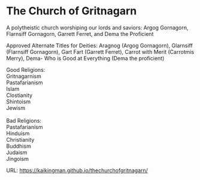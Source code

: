 # The Church of Gritnagarn
A polytheistic church worshiping our lords and saviors: Argog Gornagorn, Flarnsiff Gornagorn, Garrett Ferret, and Dema the Proficient 

Approved Alternate Titles for Deities: Aragnog (Argog Gornagorn), Glarnsiff (Flarnsiff Gornagorn), Gart Fart (Garrett Ferret), Carrot with Merit (Carrotmis Merry), Dema- Who is Good at Everything (Dema the proficient)

Good Religions:<br>
Gritnagarnism<br>
Pastafarianism<br>
Islam<br>
Clostianity<br>
Shintoism<br>
Jewism<br>
<br>
Bad Religions:<br>
Pastafarianism <br>
Hinduism<br>
Christianity<br>
Buddhism<br>
Judaism<br>
Jingoism<br>

URL: https://kaikingman.github.io/thechurchofgritnagarn/
